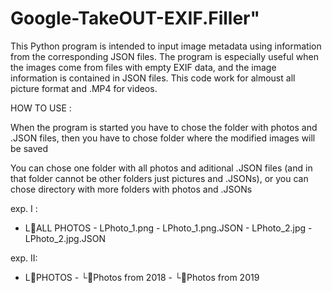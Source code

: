 # Google-TakeOUT-EXIF.Filler" 
This Python program is intended to input image metadata using information from the corresponding JSON files.
The program is especially useful when the images come from files with empty EXIF data, and the image information is contained in JSON files.
This code work for almoust all picture format and .MP4 for videos.

HOW TO USE :
 
When the program is started you have to chose the folder with photos and .JSON files, then you have to chose folder where the modified images will be saved

You can chose one folder with all photos and aditional .JSON files (and in that folder cannot be other folders just pictures and .JSONs), 
or you can chose directory with more folders with photos and .JSONs 

exp. I : 
- L📁ALL PHOTOS
          - LPhoto_1.png
          - LPhoto_1.png.JSON
          - LPhoto_2.jpg
          - LPhoto_2.jpg.JSON

exp. II: 
- L📁PHOTOS
          - └📁Photos from 2018
          - └📁Photos from 2019
